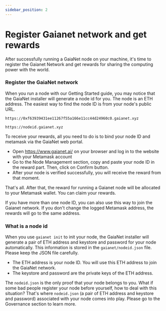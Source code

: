 ```yaml
---
sidebar_position: 2
---
```


# Register Gaianet network and get rewards

After successfully running a GaiaNet node on your machine, it's time to register the Gaianet Network and get rewards for sharing the computing power with the world.

### Register the GaiaNet network

When you run a node with our Getting Started guide, you may notice that the GaiaNet installer will generate a node id for you. The node is an ETH address. The easiest way to find the node ID is from your node's public URL.

```
https://0xf63939431ee11267f55a166e11cc44d24960c0.gaianet.xyz

https://nodeid.gaianet.xyz
```

To receive your rewards, all you need to do is to bind your node ID and metamask via the GaiaNet web portal.

* Open https://www.gaianet.ai/ on your browser and log in to the website with your Metamask account
* Go to the Node Management section, copy and paste your node ID in the reward part. Then, click on Confirm button.
* After your node is verified successfully, you will receive the reward from that moment.

That's all. After that, the reward for running a Gaianet node will be allocated to your Metamask wallet. You can claim your rewards.

If you have more than one node ID, you can also use this way to join the Gaianet network. If you don't change the logged Metamask address, the rewards will go to the same address.

### What is a node id

When you use `gaianet init` to init your node, the GaiaNet installer will generate a pair of ETH address and keystore and password for your node automatically. This information is stored in the `gaianet/nodeid.json` file. Please keep the JSON file carefully.

* The ETH address is your node ID. You will use this ETH address to join the GaiaNet network.
* The keystore and password are the private keys of the ETH address.

The `nodeid.json` is the only proof that your node belongs to you. What if some bad people register your node before yourself, how to deal with this situation? That's where `nodeid.json` (a pair of ETH address and keystore and password) associated with your node comes into play. Please go to the Governance section to learn more.



